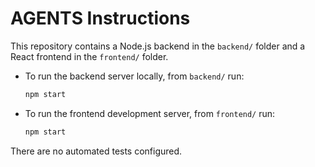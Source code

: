 # AGENTS Instructions

This repository contains a Node.js backend in the `backend/` folder and a React frontend in the `frontend/` folder.

- To run the backend server locally, from `backend/` run:
  ```bash
  npm start
  ```

- To run the frontend development server, from `frontend/` run:
  ```bash
  npm start
  ```

There are no automated tests configured.

